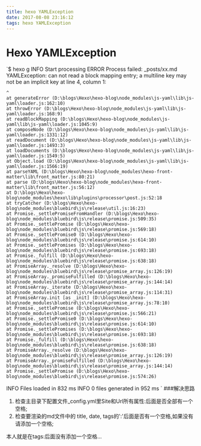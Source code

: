 ```yaml
---
title: hexo YAMLException
date: 2017-08-08 23:16:12
tags: hexo YAMLException
---
```

# Hexo YAMLException

`$ hexo g
INFO  Start processing
ERROR Process failed: _posts/xx.md
YAMLException: can not read a block mapping entry; a multiline key may not be an implicit key at line 4, column 1:

    ^
    at generateError (D:\blogs\Hexo\hexo-blog\node_modules\js-yaml\lib\js-yaml\loader.js:162:10)
    at throwError (D:\blogs\Hexo\hexo-blog\node_modules\js-yaml\lib\js-yaml\loader.js:168:9)
    at readBlockMapping (D:\blogs\Hexo\hexo-blog\node_modules\js-yaml\lib\js-yaml\loader.js:1045:9)
    at composeNode (D:\blogs\Hexo\hexo-blog\node_modules\js-yaml\lib\js-yaml\loader.js:1331:12)
    at readDocument (D:\blogs\Hexo\hexo-blog\node_modules\js-yaml\lib\js-yaml\loader.js:1493:3)
    at loadDocuments (D:\blogs\Hexo\hexo-blog\node_modules\js-yaml\lib\js-yaml\loader.js:1549:5)
    at Object.load (D:\blogs\Hexo\hexo-blog\node_modules\js-yaml\lib\js-yaml\loader.js:1566:19)
    at parseYAML (D:\blogs\Hexo\hexo-blog\node_modules\hexo-front-matter\lib\front_matter.js:80:21)
    at parse (D:\blogs\Hexo\hexo-blog\node_modules\hexo-front-matter\lib\front_matter.js:56:12)
    at D:\blogs\Hexo\hexo-blog\node_modules\hexo\lib\plugins\processor\post.js:52:18
    at tryCatcher (D:\blogs\Hexo\hexo-blog\node_modules\bluebird\js\release\util.js:16:23)
    at Promise._settlePromiseFromHandler (D:\blogs\Hexo\hexo-blog\node_modules\bluebird\js\release\promise.js:509:35)
    at Promise._settlePromise (D:\blogs\Hexo\hexo-blog\node_modules\bluebird\js\release\promise.js:569:18)
    at Promise._settlePromise0 (D:\blogs\Hexo\hexo-blog\node_modules\bluebird\js\release\promise.js:614:10)
    at Promise._settlePromises (D:\blogs\Hexo\hexo-blog\node_modules\bluebird\js\release\promise.js:693:18)
    at Promise._fulfill (D:\blogs\Hexo\hexo-blog\node_modules\bluebird\js\release\promise.js:638:18)
    at PromiseArray._resolve (D:\blogs\Hexo\hexo-blog\node_modules\bluebird\js\release\promise_array.js:126:19)
    at PromiseArray._promiseFulfilled (D:\blogs\Hexo\hexo-blog\node_modules\bluebird\js\release\promise_array.js:144:14)
    at PromiseArray._iterate (D:\blogs\Hexo\hexo-blog\node_modules\bluebird\js\release\promise_array.js:114:31)
    at PromiseArray.init [as _init] (D:\blogs\Hexo\hexo-blog\node_modules\bluebird\js\release\promise_array.js:78:10)
    at Promise._settlePromise (D:\blogs\Hexo\hexo-blog\node_modules\bluebird\js\release\promise.js:566:21)
    at Promise._settlePromise0 (D:\blogs\Hexo\hexo-blog\node_modules\bluebird\js\release\promise.js:614:10)
    at Promise._settlePromises (D:\blogs\Hexo\hexo-blog\node_modules\bluebird\js\release\promise.js:693:18)
    at Promise._fulfill (D:\blogs\Hexo\hexo-blog\node_modules\bluebird\js\release\promise.js:638:18)
    at PromiseArray._resolve (D:\blogs\Hexo\hexo-blog\node_modules\bluebird\js\release\promise_array.js:126:19)
    at PromiseArray._promiseFulfilled (D:\blogs\Hexo\hexo-blog\node_modules\bluebird\js\release\promise_array.js:144:14)
    at Promise._settlePromise (D:\blogs\Hexo\hexo-blog\node_modules\bluebird\js\release\promise.js:574:26)
INFO  Files loaded in 832 ms
INFO  0 files generated in 952 ms
`
###解决思路
1. 检查主目录下配置文件_config.yml里Site和Url所有属性:后面是否全部有一个空格;
2. 检查要渲染的md文件中的 title, date, tags的':'后面是否有一个空格,如果没有请添加一个空格;

本人就是在tags:后面没有添加一个空格...



